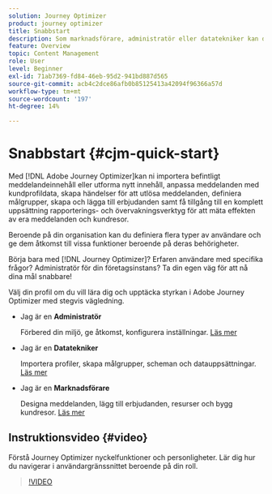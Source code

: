 ```yaml
---
solution: Journey Optimizer
product: journey optimizer
title: Snabbstart
description: Som marknadsförare, administratör eller datatekniker kan du lära dig och upptäcka kraften i Adobe Journey Optimizer med stegvis vägledning.
feature: Overview
topic: Content Management
role: User
level: Beginner
exl-id: 71ab7369-fd84-46eb-95d2-941bd887d565
source-git-commit: acb4c2dce86afb0b85125413a42094f96366a57d
workflow-type: tm+mt
source-wordcount: '197'
ht-degree: 14%

---
```


# Snabbstart {#cjm-quick-start}

Med [!DNL Adobe Journey Optimizer]kan ni importera befintligt meddelandeinnehåll eller utforma nytt innehåll, anpassa meddelanden med kundprofildata, skapa händelser för att utlösa meddelanden, definiera målgrupper, skapa och lägga till erbjudanden samt få tillgång till en komplett uppsättning rapporterings- och övervakningsverktyg för att mäta effekten av era meddelanden och kundresor.

Beroende på din organisation kan du definiera flera typer av användare och ge dem åtkomst till vissa funktioner beroende på deras behörigheter.

Börja bara med [!DNL Journey Optimizer]? Erfaren användare med specifika frågor? Administratör för din företagsinstans? Ta din egen väg för att nå dina mål snabbare!

Välj din profil om du vill lära dig och upptäcka styrkan i Adobe Journey Optimizer med stegvis vägledning.

* Jag är en **Administratör**

  Förbered din miljö, ge åtkomst, konfigurera inställningar. [Läs mer](path/administrator.md)

* Jag är en **Datatekniker**

  Importera profiler, skapa målgrupper, scheman och datauppsättningar. [Läs mer](path/data-engineer.md)

* Jag är en **Marknadsförare**

  Designa meddelanden, lägg till erbjudanden, resurser och bygg kundresor. [Läs mer](path/marketer.md)

## Instruktionsvideo {#video}

Förstå Journey Optimizer nyckelfunktioner och personligheter. Lär dig hur du navigerar i användargränssnittet beroende på din roll.

>[!VIDEO](https://video.tv.adobe.com/v/3424995?quality=12)
